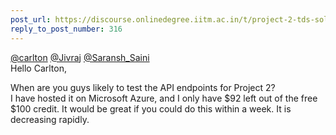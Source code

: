 ```yaml
---
post_url: https://discourse.onlinedegree.iitm.ac.in/t/project-2-tds-solver-discussion-thread/169029/317
reply_to_post_number: 316
---
```

[@carlton](/u/carlton) [@Jivraj](/u/jivraj) [@Saransh\_Saini](/u/saransh_saini)  
Hello Carlton,

When are you guys likely to test the API endpoints for Project 2?  
I have hosted it on Microsoft Azure, and I only have $92 left out of the free $100 credit. It would be great if you could do this within a week. It is decreasing rapidly.